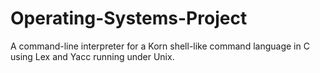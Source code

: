 # Operating-Systems-Project
A command-line interpreter for a Korn shell-like command language in C using Lex and Yacc running under Unix.
